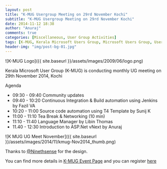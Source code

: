 ```yaml
---
layout: post
title: "K-MUG Usergroup Meeting on 29rd November Kochi"
subtitle: "K-MUG Usergroup Meeting on 29rd November Kochi"
date: 2014-11-12 18:38
author: "Anuraj"
comments: true
categories: [Miscellaneous, User Group Activities]
tags: [K-MUG, Kerala Microsoft Users Group, Microsoft Users Group, User Group Meeting]
header-img: "img/post-bg-01.jpg"
---
```

![K-MUG Logo]({{ site.baseurl }}/assets/images/2009/06/logo.png)

Kerala Microsoft User Group (K-MUG) is conducting monthly UG meeting on 29th November 2014, Kochi

Agenda



*   09:30 - 09:40 Community updates
*   09:40 - 10:20 Continuous Integration & Build automation using Jenkins by Fazil VA
*   10:20 - 11:00 Source code automation using T4 Template by Sunij K
*   11:00 - 11:10 Tea Break & Networking (10 min)
*   11:10 - 11:40 Language Manager by Libin Thomas
*   11.40 - 12:30 Introduction to ASP.Net vNext by Anuraj

![K MUG UG Meet November]({{ site.baseurl }}/assets/images/2014/11/kmug-Nov2014_thumb.png)

Thanks to [@Ninethsense](https://twitter.com/ninethsense) for the design.

You can find more details in [K-MUG Event Page](http://k-mug.org/content/UGMeet291114.aspx) and you can register [here](http://www.eventbrite.com/e/user-group-meeting-29th-november-2014-saturday-kochi-tickets-14168705981?ref=ebtnebregn)
